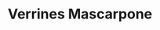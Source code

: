 ---
layout: recette
categories: [recettes]
hidden: false
lang: fr
sitemap: true
title: Verrines Mascarpone
type: sucre
recettes:
  Tiramisu:
    yield: 4
    yieldType: verrines
    ingredients: 
      - nom: Génoise pour 4 oeufs
        lien: /recettes/genoise
      - nom: eau
        qte: 70
        unite: mL
      - nom: café soluble
      - nom: amaretto
        qte: 20
        unite: gr
      - nom: oeufs 
        qte: 2
      - nom: sucre
        qte: 35
        unite: gr
      - nom: mascarpone
        qte: 250
        unite: gr
      - nom: vanille liquide
      - nom: cacao en poudre non sucré
    etapes:
      - label: Génoise
        details:
         - label: Faire la génoise
           link: /recettes/genoise
         - La laisser refroidir 15 minutes
         - Détailler quatre disques de la taille des ramequins
         - Couper chaque disque en deux en leur longueur
      - label: Sirop d'imbibage
        details:
         - Faire bouillir l'eau
         - Diluer le café soluble avec l'eau
         - Ajouter 10 grammes de sucre et l'amaretto
      - label: Mascarpone
        details:
          - Séparer les blancs des jaunes
          - Monter les blancs en neige
          - Blanchir les jaunes d'oeufs avec 25 grammes de sucre au fouet
          - Incorporer le mascarpone et la vanille liquide à l'aide d'une spatule silicone
          - Incorporer les blancs en deux fois au mélange à l'aide d'une spatule silicone
      - label: Assemblage
        details:
          - Placer un demi disque au fond de chaque ramequin
          - Imbiber les disques de sirop à l'aide d'un pinceau
          - (Optionnel) Ajouter un peu de caramel mou
          - Ajouter la moitié de la préparation au mascarpone sur les disques
          - Placer un demi disque dans chaque ramequin
          - Ajouter le reste de la préparation au mascarpone
          - Réserver au frais au moins trois heures 
          - Saupoudrer de cacao au moment de servir
  Framboise:
    yield: 4
    yieldType: verrines
    ingredients: 
      - nom: oeufs 
        qte: 2
        variable: true
      - nom: sucre
        qte: 30
        unite: gr
      - nom: mascarpone
        qte: 250
        unite: gr
      - nom: vanille liquide
        qte: 1
        unite: cuillère à café
      - nom: framboises
        qte: 150
        unite: gr
      - nom: biscuits secs
        qte: 150
        unite: gr
    etapes:
      - label: Préparation
        details:
          - Émietter les biscuits en petits morceaux
          - Séparer les blancs des jaunes
          - Monter les blancs en neige
          - Blanchir les jaunes d'oeufs avec le sucre au fouet
          - Incorporer le mascarpone et la vanille liquide à l'aide d'une spatule silicone
          - Incorporer les blancs en deux fois au mélange à l'aide d'une spatule silicone
      - label: Assemblage
        details:
          - Mettre les biscuits émiettés au fond
          - Ajouter la moitié de la préparation au mascarpone sur les biscuits
          - Ajouter une couche de framboises
          - Ajouter le reste de la préparation au mascarpone
          - Réserver au frais au moins trois heures
  Fraise:
    yield: 6
    yieldType: verrines
    ingredients: 
      - nom: fraises
        qte: 250
        unite: gr
      - nom: sucre
        qte: 20
        unite: gr
      - nom: mascarpone
        qte: 150
        unite: gr
        variable: true
      - nom: vanille liquide
        qte: 1
        unite: cuillère à café
      - nom: chantilly avec 150 mL de crème
        lien: /recettes/chantilly 
    etapes:
      - label: Fraises
        details:
          - Détailler les fraises
          - Déverser les fraises dans un saladier
          - Saupoudrer avec la moitié du sucre
          - Mélanger
          - Réserver au frais 
      - label: Mascarpone
        details:
          - Détendre le mascarpone dans un saladier à l'aide d'une spatule silicone
          - Ajouter le reste de sucre et la vanille liquide
          - Mélanger
          - Réserver au frais
      - label: Mascarpone + Chantilly
        details:
          - Verser la moitié de la chantilly sur le mascarpone
          - Mélanger
          - Incorporer le reste de la chantilly délicatement
      - label: Assemblage
        details:
          - Placer quelques morceaux de fraises dans chaque verrine
          - Ajouter de la crème mascarpone-chantilly
          - Remettre une couche de fraises
          - Ajouter de la crème mascarpone-chantilly
          - Placer les quelques fraises restantes sur le dessus
          - Réserver au frais au moins trois heures
  Speculoos:
    yield: 4
    yieldType: verrines
    ingredients: 
      - nom: oeufs 
        qte: 4
        variable: true
      - nom: sucre
        qte: 50
        unite: gr
      - nom: mascarpone
        qte: 250
        unite: gr
      - nom: vanille liquide
        qte: 1
        unite: cuillère à café
      - nom: Speculoos
        qte: 250
        unite: gr
      - nom: cacao en poudre non sucré
    etapes:
      - label: Préparation
        details:
          - Émietter les Speculoos en petits morceaux
          - Séparer les blancs des jaunes
          - Monter les blancs en neige
          - Blanchir les jaunes d'oeufs avec le sucre au batteur électrique
          - Incorporer le mascarpone et la vanille liquide à l'aide d'une spatule silicone
          - Incorporer les blancs en deux fois au mélange à l'aide d'une spatule silicone
      - label: Assemblage
        details:
          - Mettre la moitié des Speculoos au fond
          - (Optionnel) Ajouter un peu de caramel mou
          - Ajouter la moitié de la préparation au mascarpone sur les Speculoos
          - Ajouter le reste des Speculoos
          - Ajouter le reste de la préparation au mascarpone
          - Réserver au frais au moins trois heures
          - Saupoudrer de cacao au moment de servir
---